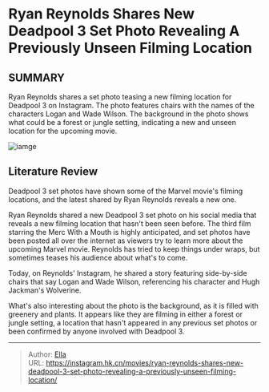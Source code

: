 # Ryan Reynolds Shares New Deadpool 3 Set Photo Revealing A Previously Unseen Filming Location


## SUMMARY 



  Ryan Reynolds shares a set photo teasing a new filming location for Deadpool 3 on Instagram.   The photo features chairs with the names of the characters Logan and Wade Wilson.   The background in the photo shows what could be a forest or jungle setting, indicating a new and unseen location for the upcoming movie.  

![iamge](https://static1.srcdn.com/wordpress/wp-content/uploads/2023/11/deadpool-about-to-time-travel-in-deadpool-2-s-post-credits-scene.png)

## Literature Review

Deadpool 3 set photos have shown some of the Marvel movie&#39;s filming locations, and the latest shared by Ryan Reynolds reveals a new one.




Ryan Reynolds shared a new Deadpool 3 set photo on his social media that reveals a new filming location that hasn&#39;t been seen before. The third film starring the Merc With a Mouth is highly anticipated, and set photos have been posted all over the internet as viewers try to learn more about the upcoming Marvel movie. Reynolds has tried to keep things under wraps, but sometimes teases his audience about what&#39;s to come.




Today, on Reynolds&#39; Instagram, he shared a story featuring side-by-side chairs that say Logan and Wade Wilson, referencing his character and Hugh Jackman&#39;s Wolverine.

          

What&#39;s also interesting about the photo is the background, as it is filled with greenery and plants. It appears like they are filming in either a forest or jungle setting, a location that hasn&#39;t appeared in any previous set photos or been confirmed by anyone involved with Deadpool 3.



---

> Author: [Ella](https://instagram.hk.cn/)  
> URL: https://instagram.hk.cn/movies/ryan-reynolds-shares-new-deadpool-3-set-photo-revealing-a-previously-unseen-filming-location/  

